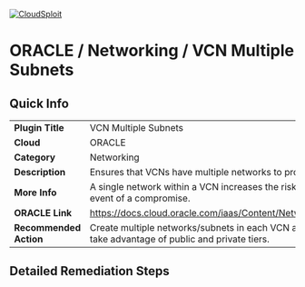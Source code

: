 [![CloudSploit](https://cloudsploit.com/img/logo-new-big-text-100.png "CloudSploit")](https://cloudsploit.com)

# ORACLE / Networking / VCN Multiple Subnets

## Quick Info

| | |
|-|-|
| **Plugin Title** | VCN Multiple Subnets |
| **Cloud** | ORACLE |
| **Category** | Networking |
| **Description** | Ensures that VCNs have multiple networks to provide a layered architecture |
| **More Info** | A single network within a VCN increases the risk of a broader blast radius in the event of a compromise. |
| **ORACLE Link** | https://docs.cloud.oracle.com/iaas/Content/Network/Tasks/managingVCNs.htm |
| **Recommended Action** | Create multiple networks/subnets in each VCN and change the architecture to take advantage of public and private tiers. |

## Detailed Remediation Steps


